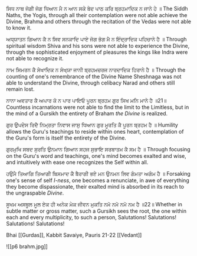 ਸਿਧ ਨਾਥ ਜੋਗੀ ਜੋਗ ਧਿਆਨ ਮੈ ਨ ਆਨ ਸਕੇ ਬੇਦ ਪਾਠ ਕਰਿ ਬ੍ਰਹਮਾਦਿਕ ਨ ਜਾਨੇ ਹੇ ॥
The Siddh Naths, the Yogis, through all their contemplation were not able achieve the Divine, Brahma and others through the recitation of the Vedas were not able to know it.

ਅਧ੍ਯਾਤਨ ਗਿਆਨ ਕੈ ਨ ਸਿਵ ਸਨਕਾਦਿ ਪਾਏ ਜੋਗ ਭੋਗ ਮੈ ਨ ਇੰਦ੍ਰਾਦਿਕ ਪਹਿਚਾਨੇ ਹੈ ॥
Through spiritual wisdom Shiva and his sons were not able to experience the Divine, through the sophisticated enjoyment of pleasures the kings like Indra were not able to recognize it.

ਨਾਮ ਸਿਮਰਨ ਕੈ ਸੇਖਾਦਿਕ ਨ ਸੰਖ੍ਯਾ ਜਾਨੀ ਬ੍ਰਹਮਚਰਜ ਨਾਰਦਾਦਿਕ ਹਿਰਾਨੇ ਹੈ ॥
Through the counting of one's remembrance of the Divine Name Sheshnaga was not able to understand the Divine, through celibacy Narad and others still remain lost.

ਨਾਨਾ ਅਵਤਾਰ ਕੈ ਅਪਾਰ ਕੋ ਨ ਪਾਰ ਪਾਇਓ ਪੂਰਨ ਬ੍ਰਹਮ ਗੁਰ ਸਿਖ ਮਨਿ ਮਾਨੇ ਹੈ ॥21॥
Countless incarnations were not able to find the limit to the Limitless, but in the mind of a Gursikh the entirety of Braham *the Divine* is realized.

ਗੁਰ ਉਪਦੇਸ ਰਿਦੈ ਨਿਮ੍ਰਤਾ ਨਿਵਾਸ ਜਾਸੁ ਧਿਆਨ ਗੁਰ ਮੂਰਤਿ ਕੈ ਪੂਰਨ ਬ੍ਰਹਮ ਹੈ ॥
Humility allows the Guru's teachings to reside within ones heart, contemplation of the Guru's form is itself the entirety of the Divine.

ਗੁਰਮੁਖਿ ਸਬਦ ਸੁਰਤਿ ਉਨਮਾਨ ਗਿਆਨ ਸਹਜ ਸੁਭਾਇ ਸਰਬਾਤਮ ਕੈ ਸਮ ਹੈ ॥
Through focusing on the Guru's word and teachings, one's mind becomes exalted and wise, and intuitively with ease one recognizes the Self within all.

ਹਉਮੈ ਤਿਆਗਿ ਤਿਆਗੀ ਬਿਸਮਾਦ ਕੈ ਬੈਰਾਗੀ ਭਏ ਮਨ ਉਨਮਨ ਲਿਵ ਗੰਮਤਾ ਅਗੰਮ ਹੈ ॥
Forsaking one's sense of self *I-ness*, one becomes a renunciate, in awe of everything they become dispassionate, their exalted mind is absorbed in its reach to the ungraspable *Divine*.

ਸੂਖਮ ਅਸਥੂਲ ਮੂਲ ਏਕ ਹੀ ਅਨੇਕ ਮੇਕ ਜੀਵਨ ਮੁਕਤਿ ਨਮੋ ਨਮੋ ਨਮੋ ਨਮ ਹੈ ॥22॥
Whether in subtle matter or gross matter, such a Gursikh sees the root, the one within each and every multiplicity, to such a person, Salutations! Salutations! Salutations! Salutations!

Bhai [[Gurdas]], Kabbit Savaiye, Pauris 21-22
[[Vedant]]

![[p6 brahm.jpg]]



